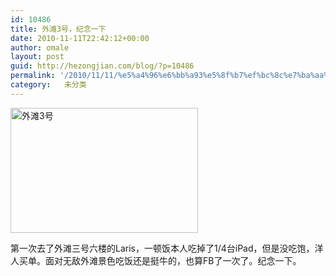 ```yaml
---
id: 10486
title: 外滩3号，纪念一下
date: 2010-11-11T22:42:12+00:00
author: omale
layout: post
guid: http://hezongjian.com/blog/?p=10486
permalink: '/2010/11/11/%e5%a4%96%e6%bb%a93%e5%8f%b7%ef%bc%8c%e7%ba%aa%e5%bf%b5%e4%b8%80%e4%b8%8b/'
category:   未分类  
---
```

[<img alt="外滩3号" class="aligncenter size-medium wp-image-10487" height="200" src="/uploads/2010/11/IMAG0165-300x200.jpg" title="IMAG0165" width="300"  />](/uploads/2010/11/IMAG0165.jpg)

第一次去了外滩三号六楼的Laris，一顿饭本人吃掉了1/4台iPad，但是没吃饱，洋人买单。面对无敌外滩景色吃饭还是挺牛的，也算FB了一次了。纪念一下。